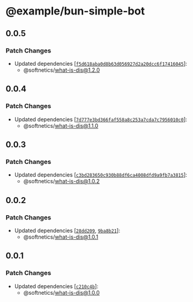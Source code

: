 # @example/bun-simple-bot

## 0.0.5

### Patch Changes

- Updated dependencies [[`f5d618aba0d8b63d056927d2a20dcc6f17416045`](https://github.com/softnetics/what-is-dis/commit/f5d618aba0d8b63d056927d2a20dcc6f17416045)]:
  - @softnetics/what-is-dis@1.2.0

## 0.0.4

### Patch Changes

- Updated dependencies [[`7d777e3bd366faf558a8c253a7cda7c7956010c0`](https://github.com/softnetics/what-is-dis/commit/7d777e3bd366faf558a8c253a7cda7c7956010c0)]:
  - @softnetics/what-is-dis@1.1.0

## 0.0.3

### Patch Changes

- Updated dependencies [[`c3bd283650c930b88df6ca4008dfd9a9fb7a3815`](https://github.com/softnetics/what-is-dis/commit/c3bd283650c930b88df6ca4008dfd9a9fb7a3815)]:
  - @softnetics/what-is-dis@1.0.2

## 0.0.2

### Patch Changes

- Updated dependencies [[`28dd209`](https://github.com/softnetics/what-is-dis/commit/28dd209298cd6bce47e9a06fa469ca6f67c08a13), [`9ba8b21`](https://github.com/softnetics/what-is-dis/commit/9ba8b213bfd446254b88467fd0207f409f01ea60)]:
  - @softnetics/what-is-dis@1.0.1

## 0.0.1

### Patch Changes

- Updated dependencies [[`c210c4b`](https://github.com/softnetics/what-is-dis/commit/c210c4b975221576f29f2603dd65735d5ec4e0c8)]:
  - @softnetics/what-is-dis@1.0.0
